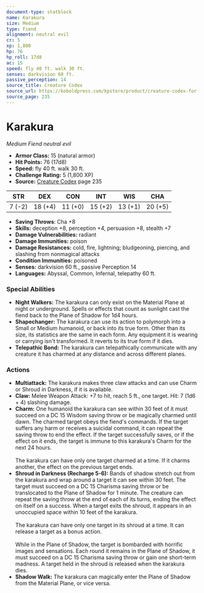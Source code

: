 ```yaml
---
document-type: statblock
name: Karakura
size: Medium
type: Fiend
alignment: neutral evil
cr: 5
xp: 1,800
hp: 76
hp_roll: 17d8
ac: 15
speed: fly 40 ft. walk 30 ft.
senses: darkvision 60 ft. 
passive_perception: 14
source_title: Creature Codex
source_url: https://koboldpress.com/kpstore/product/creature-codex-for-5th-edition-dnd
source_page: 235
---
```


# Karakura

*Medium* *Fiend* *neutral evil*

- **Armor Class:** 15 (natural armor)
- **Hit Points:** 76 (17d8)
- **Speed:** fly 40 ft. walk 30 ft.
- **Challenge Rating:** 5 (1,800 XP)
- **Source:** [Creature Codex](https://koboldpress.com/kpstore/product/creature-codex-for-5th-edition-dnd) page 235

| STR | DEX | CON | INT | WIS | CHA |
| --- | --- | --- | --- | --- | --- |
| 7 (-2) | 18 (+4) | 11 (+0) | 15 (+2) | 13 (+1) | 20 (+5) |

- **Saving Throws**: Cha +8
- **Skills:** deception +8, perception +4, persuasion +8, stealth +7
- **Damage Vulnerabilities:** radiant
- **Damage Immunities:** poison
- **Damage Resistances:** cold, fire, lightning; bludgeoning, piercing, and slashing from nonmagical attacks
- **Condition Immunities:** poisoned
- **Senses:** darkvision 60 ft., passive Perception 14
- **Languages:** Abyssal, Common, Infernal, telepathy 60 ft.

### Special Abilities

- **Night Walkers:** The karakura can only exist on the Material Plane at night or underground. Spells or effects that count as sunlight cast the fiend back to the Plane of Shadow for 1d4 hours.
- **Shapechanger:** The karakura can use its action to polymorph into a Small or Medium humanoid, or back into its true form. Other than its size, its statistics are the same in each form. Any equipment it is wearing or carrying isn't transformed. It reverts to its true form if it dies.
- **Telepathic Bond:** The karakura can telepathically communicate with any creature it has charmed at any distance and across different planes.

### Actions

- **Multiattack:** The karakura makes three claw attacks and can use Charm or Shroud in Darkness, if it is available.
- **Claw:** Melee Weapon Attack: +7 to hit, reach 5 ft., one target. Hit: 7 (1d6 + 4) slashing damage.
- **Charm:** One humanoid the karakura can see within 30 feet of it must succeed on a DC 15 Wisdom saving throw or be magically charmed until dawn. The charmed target obeys the fiend's commands. If the target suffers any harm or receives a suicidal command, it can repeat the saving throw to end the effect. If the target successfully saves, or if the effect on it ends, the target is immune to this karakura's Charm for the next 24 hours. <br><br>The karakura can have only one target charmed at a time. If it charms another, the effect on the previous target ends.
- **Shroud in Darkness (Recharge 5-6):** Bands of shadow stretch out from the karakura and wrap around a target it can see within 30 feet. The target must succeed on a DC 15 Charisma saving throw or be translocated to the Plane of Shadow for 1 minute. The creature can repeat the saving throw at the end of each of its turns, ending the effect on itself on a success. When a target exits the shroud, it appears in an unoccupied space within 10 feet of the karakura. <br><br>The karakura can have only one target in its shroud at a time. It can release a target as a bonus action. <br><br>While in the Plane of Shadow, the target is bombarded with horrific images and sensations. Each round it remains in the Plane of Shadow, it must succeed on a DC 15 Charisma saving throw or gain one short-term madness. A target held in the shroud is released when the karakura dies.
- **Shadow Walk:** The karakura can magically enter the Plane of Shadow from the Material Plane, or vice versa.
